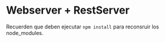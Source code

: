 # Webserver + RestServer

Recuerden que deben ejecutar ```npm install``` para reconsruir los node_modules.